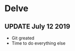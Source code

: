 # Delve

**UPDATE July 12 2019**
------------------------------
- Git greated
- Time to do everything else
